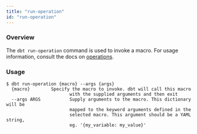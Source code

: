 ```yaml
---
title: "run-operation"
id: "run-operation"
---
```


### Overview

The `dbt run-operation` command is used to invoke a macro. For usage information, consult the docs on [operations](hooks-operations#operations).

### Usage
```
$ dbt run-operation {macro} --args {args}
  {macro}        Specify the macro to invoke. dbt will call this macro
                        with the supplied arguments and then exit
  --args ARGS           Supply arguments to the macro. This dictionary will be
                        mapped to the keyword arguments defined in the
                        selected macro. This argument should be a YAML string,
                        eg. '{my_variable: my_value}'
```
